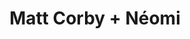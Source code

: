 ---
layout: post
category: concert
title: Matt Corby + Néomi
artists: 
- Matt Corby
- Néomi
place: 
- Le Trianon
country: France
city: Paris
---